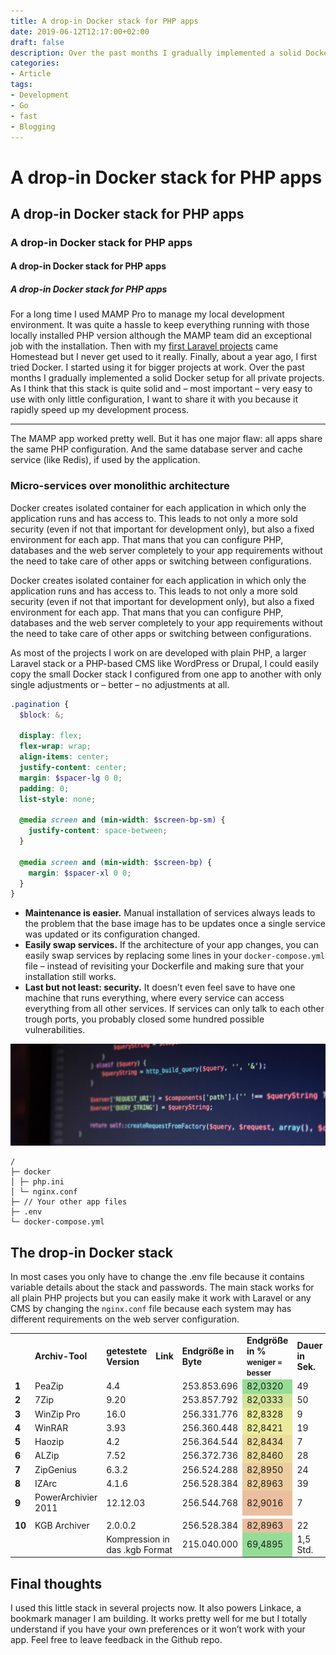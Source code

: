 ```yaml
---
title: A drop-in Docker stack for PHP apps
date: 2019-06-12T12:17:00+02:00
draft: false
description: Over the past months I gradually implemented a solid Docker setup for all private projects. As I think that this stack is quite solid I want to share it with you.
categories:
- Article
tags:
- Development
- Go
- fast
- Blogging
---
```


# A drop-in Docker stack for PHP apps
## A drop-in Docker stack for PHP apps
### A drop-in Docker stack for PHP apps
#### A drop-in Docker stack for PHP apps
##### A drop-in Docker stack for PHP apps

For a long time I used MAMP Pro to manage my local development environment. It was quite a hassle to keep everything running with those locally installed PHP version although the MAMP team did an exceptional job with the installation.
Then with my [first Laravel projects](#) came Homestead but I never get used to it really.
Finally, about a year ago, I first tried Docker. I started using it for bigger projects at work. Over the past months I gradually implemented a solid Docker setup for all private projects. As I think that this stack is quite solid and – most important – very easy to use with only little configuration, I want to share it with you because it rapidly speed up my development process.

---

The MAMP app worked pretty well. But it has one major flaw: all apps share the same PHP configuration. And the same database server and cache service (like Redis), if used by the application.

### Micro-services over monolithic architecture

Docker creates isolated container for each application in which only the application runs and has access to. This leads to not only a more sold security (even if not that important for development only), but also a fixed environment for each app. That mans that you can configure PHP, databases and the web server completely to your app requirements without the need to take care of other apps or switching between configurations.

Docker creates isolated container for each application in which only the application runs and has access to. This leads to not only a more sold security (even if not that important for development only), but also a fixed environment for each app. That mans that you can configure PHP, databases and the web server completely to your app requirements without the need to take care of other apps or switching between configurations.

As most of the projects I work on are developed with plain PHP, a larger Laravel stack or a PHP-based CMS like WordPress or Drupal, I could easily copy the small Docker stack I configured from one app to another with only single adjustments or – better – no adjustments at all.

```scss
.pagination {
  $block: &;

  display: flex;
  flex-wrap: wrap;
  align-items: center;
  justify-content: center;
  margin: $spacer-lg 0 0;
  padding: 0;
  list-style: none;

  @media screen and (min-width: $screen-bp-sm) {
    justify-content: space-between;
  }

  @media screen and (min-width: $screen-bp) {
    margin: $spacer-xl 0 0;
  }
}
```

* **Maintenance is easier.** Manual installation of services always leads to the problem that the base image has to be updates once a single service was updated or its configuration changed.
* **Easily swap services.** If the architecture of your app changes, you can easily swap services by replacing some lines in your `docker-compose.yml` file – instead of revisiting your Dockerfile and making sure that your installation still works.
* **Last but not least: security.** It doesn’t even feel save to have one machine that runs everything, where every service can access everything from all other services. If services can only talk to each other trough ports, you probably closed some hundred possible vulnerabilities.

![Some coding Image](php-coding-henri-unsplash.jpg)

```
/
├─ docker
│ ├─ php.ini
│ └─ nginx.conf
├─ // Your other app files
├─ .env
└─ docker-compose.yml
```

## The drop-in Docker stack

In most cases you only have to change the .env file because it contains variable details about the stack and passwords. The main stack works for all plain PHP projects but you can easily make it work with Laravel or any CMS by changing the `nginx.conf` file because each system may has different requirements on the web server configuration.

<div class="table-wrapper">
<table>
<tbody>
<tr>
<td></td>
<td><strong>Archiv-Tool</strong></td>
<td><strong>getestete Version</strong></td>
<td><strong>Link</strong></td>
<td><strong>Endgröße in Byte</strong></td>
<td><strong>Endgröße in %<br>
<small>weniger = besser</small></strong></td>
<td><strong>Dauer in Sek.</strong></td>
</tr>
<tr>
<td><strong>1</strong></td>
<td>PeaZip</td>
<td>4.4</td>
<td></td>
<td>253.853.696</td>
<td style="background: #97DC95;">82,0320</td>
<td>49</td>
</tr>
<tr>
<td><strong>2</strong></td>
<td>7Zip</td>
<td>9.20</td>
<td></td>
<td>253.857.792</td>
<td style="background: #D2E49A;">82,0333</td>
<td>50</td>
</tr>
<tr>
<td><strong>3</strong></td>
<td>WinZip Pro</td>
<td>16.0</td>
<td></td>
<td>256.331.776</td>
<td style="background: #EBEB9F;">82,8328</td>
<td>9</td>
</tr>
<tr>
<td><strong>4</strong></td>
<td>WinRAR</td>
<td>3.93</td>
<td></td>
<td>256.360.448</td>
<td style="background: #EBEB9F;">82,8421</td>
<td>19</td>
</tr>
<tr>
<td><strong>5</strong></td>
<td>Haozip</td>
<td>4.2</td>
<td></td>
<td>256.364.544</td>
<td style="background: #EBDC9F;">82,8434</td>
<td>7</td>
</tr>
<tr>
<td><strong>6</strong></td>
<td>ALZip</td>
<td>7.52</td>
<td></td>
<td>256.372.736</td>
<td style="background: #EBDC9F;">82,8460</td>
<td>28</td>
</tr>
<tr>
<td><strong>7</strong></td>
<td>ZipGenius</td>
<td>6.3.2</td>
<td></td>
<td>256.524.288</td>
<td style="background: #EBCD9F;">82,8950</td>
<td>24</td>
</tr>
<tr>
<td><strong>8</strong></td>
<td>IZArc</td>
<td>4.1.6</td>
<td></td>
<td>256.528.384</td>
<td style="background: #EBCD9F;">82,8963</td>
<td>39</td>
</tr>
<tr>
<td><strong>9</strong></td>
<td>PowerArchivier 2011</td>
<td>12.12.03</td>
<td></td>
<td>256.544.768</td>
<td style="background: #EBBE9F;">82,9016</td>
<td>7</td>
</tr>
<tr>
<td colspan="7"></td>
</tr>
<tr>
<td><strong>10</strong></td>
<td>KGB Archiver</td>
<td>2.0.0.2</td>
<td></td>
<td>256.528.384</td>
<td style="background: #EBBE9F;">82,8963</td>
<td>22</td>
</tr>
<tr>
<td></td>
<td></td>
<td colspan="2">Kompression in das .kgb Format</td>
<td>215.040.000</td>
<td style="background: #95DC98;">69,4895</td>
<td>1,5 Std.</td>
</tr>
</tbody>
</table>
</div>

## Final thoughts

I used this little stack in several projects now. It also powers Linkace, a bookmark manager I am building. It works pretty well for me but I totally understand if you have your own preferences or it won’t work with your app. Feel free to leave feedback in the Github repo.
